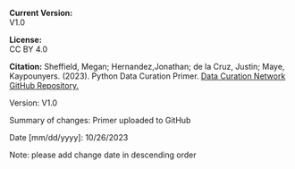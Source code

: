 **Current Version:**  
V1.0

**License:**  
CC BY 4.0

**Citation:**
Sheffield, Megan; Hernandez,Jonathan; de la Cruz, Justin; Maye, Kaypounyers. (2023). Python Data Curation Primer. [Data Curation Network GitHub Repository.](https://github.com/DataCurationNetwork/data-primers)


Version:
V1.0

Summary of changes: Primer uploaded to GitHub

Date [mm/dd/yyyy]: 10/26/2023

Note: please add change date in descending order